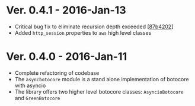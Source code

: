 # Ver. 0.4.1 - 2016-Jan-13


* Critical bug fix to eliminate recursion depth exceeded [[87b4202](https://github.com/quantmind/pulsar-cloud/commit/822cde6837f9c46c08be32a6de1dbfb64612fc6a)]
* Added ``http_session`` properties to ``aws`` high level classes

# Ver. 0.4.0 - 2016-Jan-11

* Complete refactoring of codebase
* The ``asyncbotocore`` module is a stand alone implementation of botocore with asyncio
* The library offers two higher level botocore classes: ``AsyncioBotocore`` and ``GreenBotocore``
